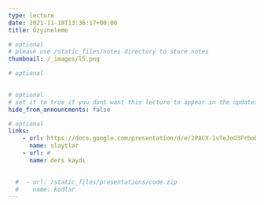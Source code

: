 ```yaml
---
type: lecture
date: 2021-11-18T13:36:17+00:00
title: Özyineleme

# optional
# please use /static_files/notes directory to store notes
thumbnail: /_images/l5.png

# optional

  
# optional
# set it to true if you dont want this lecture to appear in the updates section
hide_from_announcments: false

# optional
links:
    - url: https://docs.google.com/presentation/d/e/2PACX-1vTeJoO3FrboDUpkTIYI9pPZigOQCY7vPz-hjzZkzoLu2DUp3wQI566VfjLLMLg08lnBI5obg4d-feb2/pub?start=false&loop=false&delayms=3000
      name: slaytlar
    - url: #
      name: ders kaydı
      

  #  - url: /static_files/presentations/code.zip
  #    name: kodlar
---
```

<!-- Other additional contents using markdown -->
<!--
**Suggested Readings:**
- [Readings 1](http://example.com)
- [Readings 2](http://example.com)
-->
